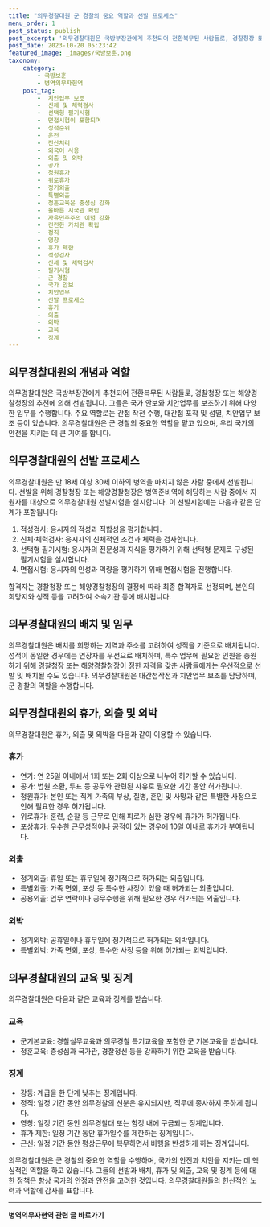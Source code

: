 ```yaml
---
title: "의무경찰대원 군 경찰의 중요 역할과 선발 프로세스"
menu_order: 1
post_status: publish
post_excerpt: '의무경찰대원은 국방부장관에게 추천되어 전환복무된 사람들로, 경찰청장 또는 해양경찰청장의 추천에 의해 선발됩니다. 그들은 국가 안보와 치안업무를 보조하기 위해 다양한 임무를 수행합니다. 주요 역할로는 간첩 작전 수행, 대간첩 포착 및 섬멸, 치안업무 보조 등이 있습니다. 의무경찰대원은 군 경찰의 중요한 역할을 맡고 있으며, 우리 국가의 안전을 지키는 데 큰 기여를 합니다.'
post_date: 2023-10-20 05:23:42
featured_image: _images/국방보훈.png
taxonomy:
    category:
        - 국방보훈
        - 병역의무자현역
    post_tag:
        -  치안업무 보조
        -  신체 및 체력검사
        -  선택형 필기시험
        -  면접시험이 포함되며
        -  성적순위
        -  운전
        -  전산처리
        -  외국어 사용
        -  외출 및 외박
        -  공가
        -  청원휴가
        -  위로휴가
        -  정기외출
        -  특별외출
        -  정훈교육은 충성심 강화
        -  올바른 시국관 확립
        -  자유민주주의 이념 강화
        -  건전한 가치관 확립
        -  정직
        -  영창
        -  휴가 제한
        -  적성검사
        -  신체 및 체력검사
        -  필기시험
        -  군 경찰
        -  국가 안보
        -  치안업무
        -  선발 프로세스
        -  휴가
        -  외출
        -  외박
        -  교육
        -  징계
---
```




## 의무경찰대원의 개념과 역할
의무경찰대원은 국방부장관에게 추천되어 전환복무된 사람들로, 경찰청장 또는 해양경찰청장의 추천에 의해 선발됩니다. 그들은 국가 안보와 치안업무를 보조하기 위해 다양한 임무를 수행합니다. 주요 역할로는 간첩 작전 수행, 대간첩 포착 및 섬멸, 치안업무 보조 등이 있습니다. 의무경찰대원은 군 경찰의 중요한 역할을 맡고 있으며, 우리 국가의 안전을 지키는 데 큰 기여를 합니다.

## 의무경찰대원의 선발 프로세스
의무경찰대원은 만 18세 이상 30세 이하의 병역을 마치지 않은 사람 중에서 선발됩니다. 선발을 위해 경찰청장 또는 해양경찰청장은 병역준비역에 해당하는 사람 중에서 지원자를 대상으로 의무경찰대원 선발시험을 실시합니다. 이 선발시험에는 다음과 같은 단계가 포함됩니다:

1. 적성검사: 응시자의 적성과 적합성을 평가합니다.
2. 신체·체력검사: 응시자의 신체적인 조건과 체력을 검사합니다.
3. 선택형 필기시험: 응시자의 전문성과 지식을 평가하기 위해 선택형 문제로 구성된 필기시험을 실시합니다.
4. 면접시험: 응시자의 인성과 역량을 평가하기 위해 면접시험을 진행합니다.

합격자는 경찰청장 또는 해양경찰청장의 결정에 따라 최종 합격자로 선정되며, 본인의 희망지와 성적 등을 고려하여 소속기관 등에 배치됩니다.

## 의무경찰대원의 배치 및 임무
의무경찰대원은 배치를 희망하는 지역과 주소를 고려하여 성적을 기준으로 배치됩니다. 성적이 동일한 경우에는 연장자를 우선으로 배치하며, 특수 업무에 필요한 인원을 충원하기 위해 경찰청장 또는 해양경찰청장이 정한 자격을 갖춘 사람들에게는 우선적으로 선발 및 배치될 수도 있습니다. 의무경찰대원은 대간첩작전과 치안업무 보조를 담당하며, 군 경찰의 역할을 수행합니다.

## 의무경찰대원의 휴가, 외출 및 외박
의무경찰대원은 휴가, 외출 및 외박을 다음과 같이 이용할 수 있습니다.

### 휴가
- 연가: 연 25일 이내에서 1회 또는 2회 이상으로 나누어 허가할 수 있습니다.
- 공가: 법원 소환, 투표 등 공무와 관련된 사유로 필요한 기간 동안 허가됩니다.
- 청원휴가: 본인 또는 직계 가족의 부상, 질병, 혼인 및 사망과 같은 특별한 사정으로 인해 필요한 경우 허가됩니다.
- 위로휴가: 훈련, 순찰 등 근무로 인해 피로가 심한 경우에 휴가가 허가됩니다.
- 포상휴가: 우수한 근무성적이나 공적이 있는 경우에 10일 이내로 휴가가 부여됩니다.

### 외출
- 정기외출: 휴일 또는 휴무일에 정기적으로 허가되는 외출입니다.
- 특별외출: 가족 면회, 포상 등 특수한 사정이 있을 때 허가되는 외출입니다.
- 공용외출: 업무 연락이나 공무수행을 위해 필요한 경우 허가되는 외출입니다.

### 외박
- 정기외박: 공휴일이나 휴무일에 정기적으로 허가되는 외박입니다.
- 특별외박: 가족 면회, 포상, 특수한 사정 등을 위해 허가되는 외박입니다.

## 의무경찰대원의 교육 및 징계
의무경찰대원은 다음과 같은 교육과 징계를 받습니다.

### 교육
- 군기본교육: 경찰실무교육과 의무경찰 특기교육을 포함한 군 기본교육을 받습니다.
- 정훈교육: 충성심과 국가관, 경찰정신 등을 강화하기 위한 교육을 받습니다.

### 징계
- 강등: 계급을 한 단계 낮추는 징계입니다.
- 정직: 일정 기간 동안 의무경찰의 신분은 유지되지만, 직무에 종사하지 못하게 됩니다.
- 영창: 일정 기간 동안 의무경찰대 또는 함정 내에 구금되는 징계입니다.
- 휴가 제한: 일정 기간 동안 휴가일수를 제한하는 징계입니다.
- 근신: 일정 기간 동안 평상근무에 복무하면서 비행을 반성하게 하는 징계입니다.

의무경찰대원은 군 경찰의 중요한 역할을 수행하며, 국가의 안전과 치안을 지키는 데 핵심적인 역할을 하고 있습니다. 그들의 선발과 배치, 휴가 및 외출, 교육 및 징계 등에 대한 정책은 항상 국가의 안정과 안전을 고려한 것입니다. 의무경찰대원들의 헌신적인 노력과 역할에 감사를 표합니다.
<!-- wp:separator -->
<hr class="wp-block-separator has-alpha-channel-opacity"/>
<!-- /wp:separator -->

<!-- wp:group {"backgroundColor":"base","layout":{"type":"constrained"}} -->
<div class="wp-block-group has-base-background-color has-background"><!-- wp:paragraph {"align":"center","fontSize":"medium"} -->
<p class="has-text-align-center has-large-font-size"><strong>병역의무자현역 관련 글 바로가기</strong></p>
<!-- /wp:paragraph -->


<!-- wp:latest-posts
{"categories":[{"id":9912,"count":19,"description":"","link":"https://uknowlaw.com/category/%eb%b3%91%ec%97%ad%ec%9d%98%eb%ac%b4%ec%9e%90%ed%98%84%ec%97%ad/","name":"병역의무자현역","slug":"병역의무자현역","taxonomy":"category","parent":0,"meta":[],"_links":{"self":[{"href":"https://uknowlaw.com/wp-json/wp/v2/categories/9912"}],"collection":[{"href":"https://uknowlaw.com/wp-json/wp/v2/categories"}],"about":[{"href":"https://uknowlaw.com/wp-json/wp/v2/taxonomies/category"}],"wp:post_type":[{"href":"https://uknowlaw.com/wp-json/wp/v2/posts?categories=9912"}],"curies":[{"name":"wp","href":"https://api.w.org/{rel}","templated":true}]}}],"postsToShow":100,"excerptLength":28,"postLayout":"grid","columns":2,"featuredImageAlign":"left","featuredImageSizeSlug":"large","fontSize":18px} /--></div>
<!-- /wp:group -->